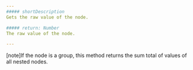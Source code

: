 ```yaml
---
##### shortDescription
Gets the raw value of the node.

##### return: Number
The raw value of the node.

---
```

[note]If the node is a group, this method returns the sum total of values of all nested nodes.